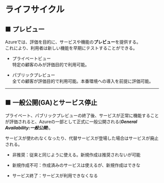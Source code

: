 # ライフサイクル

## ■ プレビュー

Azureでは、評価を目的に、サービスや機能の**プレビュー**を提供する。  
これにより、利用者は新しい機能を早期にテストすることができる。

- プライベートビュー  
  特定の顧客のみが評価目的で利用可能。

- パブリックプレビュー  
  全ての顧客が評価目的で利用可能。本番環境への導入を前提に評価可能。

***

## ■ 一般公開(GA)とサービス停止

プライベート、パブリックプレビューの終了後、サービスが正常に機能することが評価されると、Azureの一部として正式に一般公開される(***General Availability:一般公開***)。

サービスが使われなくなったり、代替サービスが登場した場合はサービスが廃止される。

- 非推奨：従来と同じように使える。新規作成は推奨されないが可能

- 新規作成不可：作成済みのサービスは使えるが、新規作成はできな

- サービス終了：サービスが利用できなくなる
